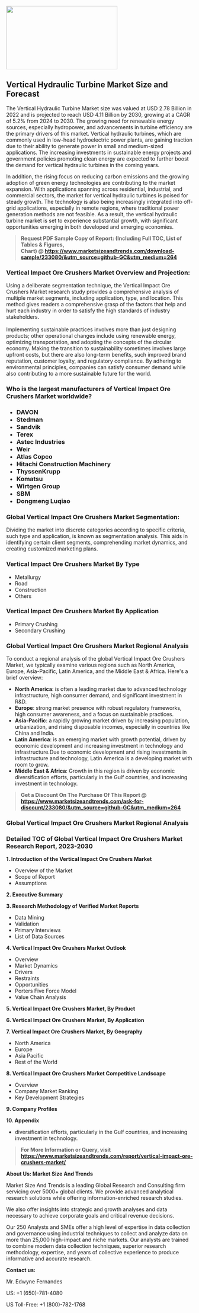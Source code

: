 <p><img class="alignnone size-medium wp-image-20088" src="https://ffe5etoiles.com/wp-content/uploads/2024/12/MST1-300x171.png" alt="" width="300" height="171" /></p><h2>Vertical Hydraulic Turbine Market Size and Forecast</h2><p>The Vertical Hydraulic Turbine Market size was valued at USD 2.78 Billion in 2022 and is projected to reach USD 4.11 Billion by 2030, growing at a CAGR of 5.2% from 2024 to 2030. The growing need for renewable energy sources, especially hydropower, and advancements in turbine efficiency are the primary drivers of this market. Vertical hydraulic turbines, which are commonly used in low-head hydroelectric power plants, are gaining traction due to their ability to generate power in small and medium-sized applications. The increasing investments in sustainable energy projects and government policies promoting clean energy are expected to further boost the demand for vertical hydraulic turbines in the coming years.</p><p>In addition, the rising focus on reducing carbon emissions and the growing adoption of green energy technologies are contributing to the market expansion. With applications spanning across residential, industrial, and commercial sectors, the market for vertical hydraulic turbines is poised for steady growth. The technology is also being increasingly integrated into off-grid applications, especially in remote regions, where traditional power generation methods are not feasible. As a result, the vertical hydraulic turbine market is set to experience substantial growth, with significant opportunities emerging in both developed and emerging economies.</p></p><blockquote id="" class=""><strong>Request PDF Sample Copy of Report: (Including Full TOC, List of Tables &amp; Figures, Chart)&nbsp;@&nbsp;<strong><a href="https://www.marketsizeandtrends.com/download-sample/233080/&utm_source=github-GC&utm_medium=264" target="_blank">https://www.marketsizeandtrends.com/download-sample/233080/&utm_source=github-GC&utm_medium=264</a></strong></strong></blockquote><h3 id="" class="">Vertical Impact Ore Crushers Market&nbsp;Overview and Projection:</h3><p id="" class="">Using a deliberate segmentation technique, the Vertical Impact Ore Crushers Market research study provides a comprehensive analysis of multiple market segments, including application, type, and location. This method gives readers a comprehensive grasp of the factors that help and hurt each industry in order to satisfy the high standards of industry stakeholders. <br /> <br />Implementing sustainable practices involves more than just designing products; other operational changes include using renewable energy, optimizing transportation, and adopting the concepts of the circular economy. Making the transition to sustainability sometimes involves large upfront costs, but there are also long-term benefits, such improved brand reputation, customer loyalty, and regulatory compliance. By adhering to environmental principles, companies can satisfy consumer demand while also contributing to a more sustainable future for the world.</p><h3 id="" class="">Who is the largest manufacturers of&nbsp;Vertical Impact Ore Crushers Market worldwide?</h3><h3 class=""><p><ul><li>DAVON </li><li> Stedman </li><li> Sandvik </li><li> Terex </li><li> Astec Industries </li><li> Weir </li><li> Atlas Copco </li><li> Hitachi Construction Machinery </li><li> ThyssenKrupp </li><li> Komatsu </li><li> Wirtgen Group </li><li> SBM </li><li> Dongmeng Luqiao</li></ul></p></h3><h3 id="" class="">Global&nbsp;Vertical Impact Ore Crushers Market Segmentation:</h3><p id="" class="">Dividing the market into discrete categories according to specific criteria, such type and application, is known as segmentation analysis. This aids in identifying certain client segments, comprehending market dynamics, and creating customized marketing plans.</p><h3 id="" class="">Vertical Impact Ore Crushers Market&nbsp;By Type</h3><p><p><ul><li>Metallurgy</li><li> Road</li><li> Construction</li><li> Others</p></li></ul></p></p><h3 id="" class="">Vertical Impact Ore Crushers Market&nbsp;By Application</h3><p class=""><p><ul><li>Primary Crushing</li><li> Secondary Crushing</li></ul></p></p><h3 id="" class="">Global Vertical Impact Ore Crushers Market Regional Analysis</h3><p id="" class="">To conduct a regional analysis of the global Vertical Impact Ore Crushers Market, we typically examine various regions such as North America, Europe, Asia-Pacific, Latin America, and the Middle East &amp; Africa. Here's a brief overview:</p><ul><li><strong>North America</strong>: is often a leading market due to advanced technology infrastructure, high consumer demand, and significant investment in R&amp;D.</li><li><strong>Europe</strong>: strong market presence with robust regulatory frameworks, high consumer awareness, and a focus on sustainable practices.</li><li><strong>Asia-Pacific</strong>: a rapidly growing market driven by increasing population, urbanization, and rising disposable incomes, especially in countries like China and India.</li><li><strong>Latin America</strong>: is an emerging market with growth potential, driven by economic development and increasing investment in technology and infrastructure.Due to economic development and rising investments in infrastructure and technology, Latin America is a developing market with room to grow.</li><li><strong>Middle East &amp; Africa</strong>: Growth in this region is driven by economic diversification efforts, particularly in the Gulf countries, and increasing investment in technology.</li></ul><blockquote id="" class=""><strong>Get a Discount On The Purchase Of This Report @ <strong><a href="https://www.marketsizeandtrends.com/ask-for-discount/233080/&utm_source=github-GC&utm_medium=264" target="_blank">https://www.marketsizeandtrends.com/ask-for-discount/233080/&utm_source=github-GC&utm_medium=264</a></strong></strong></blockquote><h3 id="" class="">Global Vertical Impact Ore Crushers Market Regional Analysis</h3><h3 id="" class="">Detailed TOC of Global Vertical Impact Ore Crushers Market Research Report, 2023-2030</h3><p id="" class=""><strong>1. Introduction of the Vertical Impact Ore Crushers Market</strong></p><ul><li>Overview of the Market</li><li>Scope of Report</li><li>Assumptions</li></ul><p id="" class=""><strong>2. Executive Summary</strong></p><p id="" class=""><strong>3. Research Methodology of Verified Market Reports</strong></p><ul><li>Data Mining</li><li>Validation</li><li>Primary Interviews</li><li>List of Data Sources</li></ul><p id="" class=""><strong>4. Vertical Impact Ore Crushers Market Outlook</strong></p><ul><li>Overview</li><li>Market Dynamics</li><li>Drivers</li><li>Restraints</li><li>Opportunities</li><li>Porters Five Force Model</li><li>Value Chain Analysis</li></ul><p id="" class=""><strong>5. Vertical Impact Ore Crushers Market, By Product</strong></p><p id="" class=""><strong>6. Vertical Impact Ore Crushers Market, By Application</strong></p><p id="" class=""><strong>7. Vertical Impact Ore Crushers Market, By Geography</strong></p><ul><li>North America</li><li>Europe</li><li>Asia Pacific</li><li>Rest of the World</li></ul><p id="" class=""><strong>8. Vertical Impact Ore Crushers Market Competitive Landscape</strong></p><ul><li>Overview</li><li>Company Market Ranking</li><li>Key Development Strategies</li></ul><p id="" class=""><strong>9. Company Profiles</strong></p><p id="" class=""><strong>10. Appendix</strong></p><ul><li>diversification efforts, particularly in the Gulf countries, and increasing investment in technology.</li></ul><blockquote id="" class=""><strong>For More Information or Query, visit <strong><strong><a href="https://www.marketsizeandtrends.com/report/vertical-impact-ore-crushers-market/" target="_blank">https://www.marketsizeandtrends.com/report/vertical-impact-ore-crushers-market/</a></strong></strong></strong></blockquote><p id="" class=""><strong>About Us: Market Size And Trends</strong></p><p id="" class="">Market Size And Trends is a leading Global Research and Consulting firm servicing over 5000+ global clients. We provide advanced analytical research solutions while offering information-enriched research studies.</p><p id="" class="">We also offer insights into strategic and growth analyses and data necessary to achieve corporate goals and critical revenue decisions.</p><p id="" class="">Our 250 Analysts and SMEs offer a high level of expertise in data collection and governance using industrial techniques to collect and analyze data on more than 25,000 high-impact and niche markets. Our analysts are trained to combine modern data collection techniques, superior research methodology, expertise, and years of collective experience to produce informative and accurate research.</p><p id="" class=""><strong>Contact us:</strong></p><p id="" class="">Mr. Edwyne Fernandes</p><p id="" class="">US: +1 (650)-781-4080</p><p id="" class="">US Toll-Free: +1 (800)-782-1768</p>
